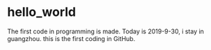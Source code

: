 # hello_world
The first code in programming is made.
Today is 2019-9-30, i stay in guangzhou. this is the first coding in GitHub.
